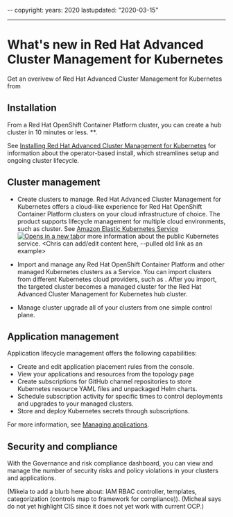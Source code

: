 --
copyright:
  years: 2020
lastupdated: "2020-03-15"

---

# What's new in Red Hat Advanced Cluster Management for Kubernetes 

Get an overivew of Red Hat Advanced Cluster Management for Kubernetes from 

## Installation

From a Red Hat OpenShift Container Platform cluster, you can create a hub cluster in 10 minutes or less. <Chris adds his install blurb here>**. 
  
See [Installing  Red Hat Advanced Cluster Management for Kubernetes](install/installation.md) for information about the operator-based install, which streamlines setup and ongoing cluster lifecycle.

## Cluster management

  * Create clusters to manage. Red Hat Advanced Cluster Management for Kubernetes offers a cloud-like experience for Red Hat OpenShift Container Platform clusters on your cloud infrastructure of choice. The product supports lifecycle management for multiple cloud environments, such as <example of cloud provider> cluster. See [Amazon Elastic Kubernetes Service ![Opens in a new tab](../images/icons/launch-glyph.svg "Opens in a new tab")](https://aws.amazon.com/eks/)or more information about the public Kubernetes service. <Chris can add/edit content here, --pulled old link as an example>
  
  * Import and manage any Red Hat OpenShift Container Platform and other managed Kubernetes clusters as a Service. You can import clusters from different Kubernetes cloud providers, such as <need examples here>. After you import, the targeted cluster becomes a managed cluster for the Red Hat Advanced Cluster Management for Kubernetes hub cluster.

  * Manage cluster upgrade all of your clusters from one simple control plane. <Chris can add his upgrade content>

## Application management

Application lifecycle management offers the following capabilities:

  - Create and edit application placement rules from the console.
  - View your applications and resources from the topology page
  - Create subscriptions for GitHub channel repositories to store Kubernetes resource YAML files and unpackaged Helm charts.
  - Schedule subscription activity for specific times to control deployments and upgrades to your managed clusters.
  - Store and deploy Kubernetes secrets through subscriptions.

For more information, see [Managing applications](manage_applications/overview.md).

## Security and compliance

With the Governance and risk compliance dashboard, you can view and manage the number of security risks and policy violations in your clusters and applications. 
 
(Mikela to add a blurb here about: IAM RBAC controller, templates, categorization (controls map to framework for compliance)). (Micheal says do not yet highlight CIS since it does not yet work with current OCP.)






